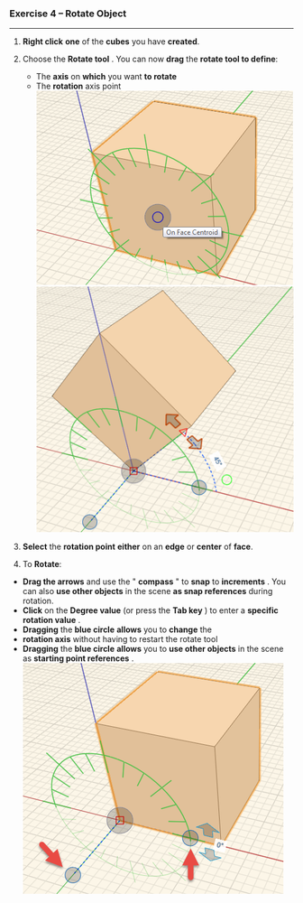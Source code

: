 ### Exercise 4 – Rotate Object

---

1. **Right click** **one** of the **cubes** you have **created**.

2. Choose the **Rotate tool** . You can now **drag** the **rotate tool to
define**:
	- The **axis** on **which** you want **to rotate**
	- The **rotation** axis point
![](./images/06a5244e-0845-4199-bd4a-8f1456b55f76.png)
![](./images/5b1aa70c-05e1-4e96-b152-48dfe6f858c7.png)

3. **Select** the **rotation point** **either** on an **edge** or
**center** of **face**.
4. To **Rotate**:

 - **Drag the arrows** and use the " **compass** " to **snap** to
**increments** . You can also **use other objects** in the scene **as
snap references** during rotation.
 - **Click** on the **Degree value** (or press the **Tab key** ) to enter a
**specific rotation value** .
 - **Dragging** the **blue circle** **allows** you to **change** the
 - **rotation axis** without having to restart the rotate tool
 - **Dragging** the **blue circle** **allows** you to **use other objects**
in the scene as **starting point references** .
![](./images/0b8847f4-e2c5-4686-a714-9f7a71fdfee1.png)

